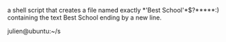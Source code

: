 a shell script that creates a file named exactly \*\'Best School\'\*$\?\*\*\*\*\*:) containing the text Best School ending by a new line.



julien@ubuntu:~/s

